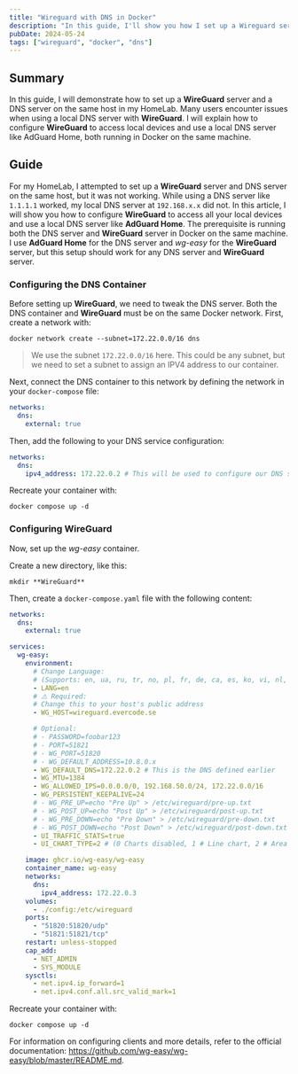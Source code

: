 ```yaml
---
title: "Wireguard with DNS in Docker"
description: "In this guide, I'll show you how I set up a Wireguard server and a DNS server on the same host in my HomeLab. Many users face issues using a local DNS server with Wireguard. I'll explain how to configure Wireguard to access local devices and use a local DNS server like AdGuard Home, with both running in Docker on the same machine."
pubDate: 2024-05-24
tags: ["wireguard", "docker", "dns"]
---
```


## Summary

In this guide, I will demonstrate how to set up a **WireGuard** server and a DNS server on the same host in my HomeLab. Many users encounter issues when using a local DNS server with **WireGuard**. I will explain how to configure **WireGuard** to access local devices and use a local DNS server like AdGuard Home, both running in Docker on the same machine.

## Guide

For my HomeLab, I attempted to set up a **WireGuard** server and DNS server on the same host, but it was not working. While using a DNS server like `1.1.1.1` worked, my local DNS server at `192.168.x.x` did not. In this article, I will show you how to configure **WireGuard** to access all your local devices and use a local DNS server like **AdGuard Home**. The prerequisite is running both the DNS server and **WireGuard** server in Docker on the same machine. I use **AdGuard Home** for the DNS server and _wg-easy_ for the **WireGuard** server, but this setup should work for any DNS server and **WireGuard** server.

### Configuring the DNS Container

Before setting up **WireGuard**, we need to tweak the DNS server. Both the DNS container and **WireGuard** must be on the same Docker network. First, create a network with:

```shell
docker network create --subnet=172.22.0.0/16 dns
```

> We use the subnet `172.22.0.0/16` here. This could be any subnet, but we need to set a subnet to assign an IPV4 address to our container.

Next, connect the DNS container to this network by defining the network in your `docker-compose` file:

```yaml
networks:
  dns:
    external: true
```

Then, add the following to your DNS service configuration:

```yaml
networks:
  dns:
    ipv4_address: 172.22.0.2 # This will be used to configure our DNS server for clients
```

Recreate your container with:

```shell
docker compose up -d
```

### Configuring **WireGuard**

Now, set up the _wg-easy_ container.

Create a new directory, like this:

```shell
mkdir **WireGuard**
```

Then, create a `docker-compose.yaml` file with the following content:

```yaml
networks:
  dns:
    external: true

services:
  wg-easy:
    environment:
      # Change Language:
      # (Supports: en, ua, ru, tr, no, pl, fr, de, ca, es, ko, vi, nl, is, pt, chs, cht, it, th, hi)
      - LANG=en
      # ⚠️ Required:
      # Change this to your host's public address
      - WG_HOST=wireguard.evercode.se

      # Optional:
      # - PASSWORD=foobar123
      # - PORT=51821
      # - WG_PORT=51820
      # - WG_DEFAULT_ADDRESS=10.8.0.x
      - WG_DEFAULT_DNS=172.22.0.2 # This is the DNS defined earlier
      - WG_MTU=1384
      - WG_ALLOWED_IPS=0.0.0.0/0, 192.168.50.0/24, 172.22.0.0/16
      - WG_PERSISTENT_KEEPALIVE=24
      # - WG_PRE_UP=echo "Pre Up" > /etc/wireguard/pre-up.txt
      # - WG_POST_UP=echo "Post Up" > /etc/wireguard/post-up.txt
      # - WG_PRE_DOWN=echo "Pre Down" > /etc/wireguard/pre-down.txt
      # - WG_POST_DOWN=echo "Post Down" > /etc/wireguard/post-down.txt
      - UI_TRAFFIC_STATS=true
      - UI_CHART_TYPE=2 # (0 Charts disabled, 1 # Line chart, 2 # Area chart, 3 # Bar chart)

    image: ghcr.io/wg-easy/wg-easy
    container_name: wg-easy
    networks:
      dns:
        ipv4_address: 172.22.0.3
    volumes:
      - ./config:/etc/wireguard
    ports:
      - "51820:51820/udp"
      - "51821:51821/tcp"
    restart: unless-stopped
    cap_add:
      - NET_ADMIN
      - SYS_MODULE
    sysctls:
      - net.ipv4.ip_forward=1
      - net.ipv4.conf.all.src_valid_mark=1
```

Recreate your container with:

```shell
docker compose up -d
```

For information on configuring clients and more details, refer to the official documentation: <https://github.com/wg-easy/wg-easy/blob/master/README.md>.
